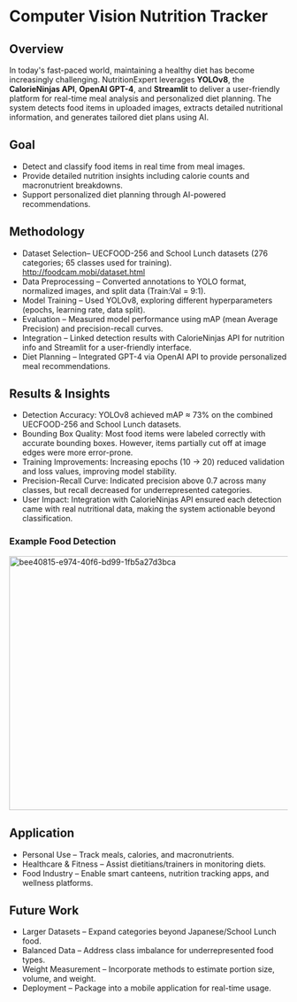 # Computer Vision Nutrition Tracker

## Overview 
In today's fast-paced world, maintaining a healthy diet has become increasingly challenging. NutritionExpert leverages **YOLOv8**, the **CalorieNinjas API**, **OpenAI GPT-4**, and **Streamlit** to deliver a user-friendly platform for real-time meal analysis and personalized diet planning. The system detects food items in uploaded images, extracts detailed nutritional information, and generates tailored diet plans using AI.

## Goal 
* Detect and classify food items in real time from meal images.
* Provide detailed nutrition insights including calorie counts and macronutrient breakdowns.
* Support personalized diet planning through AI-powered recommendations.

## Methodology
* Dataset Selection– UECFOOD-256 and School Lunch datasets (276 categories; 65 classes used for training). http://foodcam.mobi/dataset.html
* Data Preprocessing – Converted annotations to YOLO format, normalized images, and split data (Train:Val = 9:1).
* Model Training – Used YOLOv8, exploring different hyperparameters (epochs, learning rate, data split).
* Evaluation – Measured model performance using mAP (mean Average Precision) and precision-recall curves.
* Integration – Linked detection results with CalorieNinjas API for nutrition info and Streamlit for a user-friendly interface.
* Diet Planning – Integrated GPT-4 via OpenAI API to provide personalized meal recommendations.
  
## Results & Insights
* Detection Accuracy: YOLOv8 achieved mAP ≈ 73% on the combined UECFOOD-256 and School Lunch datasets.
* Bounding Box Quality: Most food items were labeled correctly with accurate bounding boxes. However, items partially cut off at image edges were more error-prone.
* Training Improvements: Increasing epochs (10 → 20) reduced validation and loss values, improving model stability.
* Precision-Recall Curve: Indicated precision above 0.7 across many classes, but recall decreased for underrepresented categories.
* User Impact: Integration with CalorieNinjas API ensured each detection came with real nutritional data, making the system actionable beyond classification.

### Example Food Detection
<img width="687" height="459" alt="bee40815-e974-40f6-bd99-1fb5a27d3bca" src="https://github.com/user-attachments/assets/de96ab71-c7b4-4f20-ad19-693c4b8fbd5e" />

## Application
* Personal Use – Track meals, calories, and macronutrients.
* Healthcare & Fitness – Assist dietitians/trainers in monitoring diets.
* Food Industry – Enable smart canteens, nutrition tracking apps, and wellness platforms.

## Future Work
* Larger Datasets – Expand categories beyond Japanese/School Lunch food.
* Balanced Data – Address class imbalance for underrepresented food types.
* Weight Measurement – Incorporate methods to estimate portion size, volume, and weight.
* Deployment – Package into a mobile application for real-time usage.




